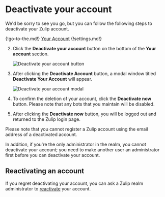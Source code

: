 # Deactivate your account

We'd be sorry to see you go, but you can follow the following steps to deactivate your Zulip account.

{!go-to-the.md!} [Your Account](/#settings/your-account)
{!settings.md!}

2. Click the **Deactivate your account** button on the bottom of the **Your account** section.

    ![Deactivate your account button](/static/images/help/deactivate-account.png)

4. After clicking the **Deactivate Account** button, a modal window titled **Deactivate Your Account** will appear.

    ![Deactivate your account modal](/static/images/help/deactivate-modal.png)

5. To confirm the deletion of your account, click the **Deactivate now** button. Please note that any bots that you maintain will be disabled.

6. After clicking the **Deactivate now** button, you will be logged out and returned to the Zulip login page.

Please note that you cannot register a Zulip account using the email address of a deactivated account.

In addition, if you're the only administrator in the realm, you cannot deactivate your account; you need to make another user an administrator first before you can deactivate your account.

## Reactivating an account

If you regret deactivating your account, you can ask a Zulip realm administrator to [reactivate](/help/deactivate-or-reactivate-a-user#reactivate-a-user) your account.

